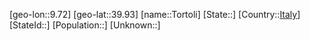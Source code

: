 ﻿---
location: [39.93,9.72]
type: City
tags:
- geo/City


SpocWebEntityId: 34925
isDeleted: false
confidential: public

---
[geo-lon::9.72]
[geo-lat::39.93]
[name::Tortoli]
[State::]
[Country::[Italy](geo/Continent/Europe/Italy.md)]
[StateId::]
[Population::]
[Unknown::]

